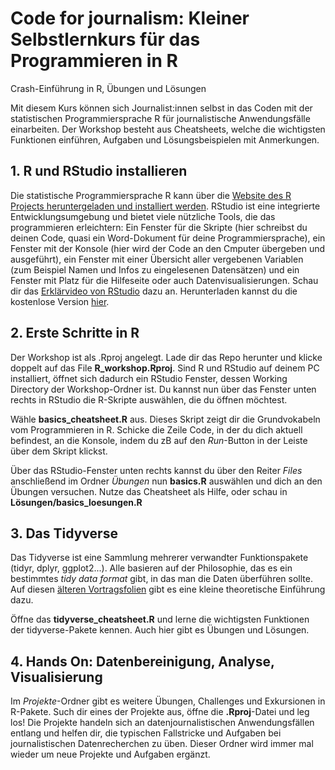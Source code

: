 # Code for journalism: Kleiner Selbstlernkurs für das Programmieren in R
Crash-Einführung in R, Übungen und Lösungen

Mit diesem Kurs können sich Journalist:innen selbst in das Coden mit der statistischen Programmiersprache R für journalistische Anwendungsfälle einarbeiten. Der Workshop besteht aus Cheatsheets, welche die wichtigsten Funktionen einführen, Aufgaben und Lösungsbeispielen mit Anmerkungen. 

## 1. R und RStudio installieren
Die statistische Programmiersprache R kann über die [Website des R Projects heruntergeladen und installiert werden](https://cran.uni-muenster.de/). RStudio ist eine integrierte Entwicklungsumgebung und bietet viele nützliche Tools, die das programmieren erleichtern: Ein Fenster für die Skripte (hier schreibst du deinen Code, quasi ein Word-Dokument für deine Programmiersprache), ein Fenster mit der Konsole (hier wird der Code an den Cmputer übergeben und ausgeführt), ein Fenster mit einer Übersicht aller vergebenen Variablen (zum Beispiel Namen und Infos zu eingelesenen Datensätzen) und ein Fenster mit Platz für die Hilfeseite oder auch Datenvisualisierungen. Schau dir das [Erklärvideo von RStudio](https://www.rstudio.com/products/rstudio/) dazu an. Herunterladen kannst du die kostenlose Version [hier](https://www.rstudio.com/products/rstudio/download/#download).

## 2. Erste Schritte in R
Der Workshop ist als .Rproj angelegt. Lade dir das Repo herunter und klicke doppelt auf das File **R_workshop.Rproj**. Sind R und RStudio auf deinem PC installiert, öffnet sich dadurch ein RStudio Fenster, dessen Working Directory der Workshop-Ordner ist. Du kannst nun über das Fenster unten rechts in RStudio die R-Skripte auswählen, die du öffnen möchtest. 

Wähle **basics_cheatsheet.R** aus. Dieses Skript zeigt dir die Grundvokabeln vom Programmieren in R. Schicke die Zeile Code, in der du dich aktuell befindest, an die Konsole, indem du zB auf den *Run*-Button in der Leiste über dem Skript klickst. 

Über das RStudio-Fenster unten rechts kannst du über den Reiter *Files* anschließend im Ordner *Übungen* nun **basics.R** auswählen und dich an den Übungen versuchen. Nutze das Cheatsheet als Hilfe, oder schau in **Lösungen/basics_loesungen.R**

## 3. Das Tidyverse
Das Tidyverse ist eine Sammlung mehrerer verwandter Funktionspakete (tidyr, dplyr, ggplot2...). Alle basieren auf der Philosophie, das es ein bestimmtes *tidy data format* gibt, in das man die Daten überführen sollte. Auf diesen [älteren Vortragsfolien](https://docs.google.com/presentation/d/1pbZGjy_rjb_0-vZ4x1YxqABf6WT7gv3nRFpuVGQk1e4/edit#slide=id.g91b1a85673_1_104) gibt es eine kleine theoretische Einführung dazu. 

Öffne das **tidyverse_cheatsheet.R** und lerne die wichtigsten Funktionen der tidyverse-Pakete kennen. Auch hier gibt es Übungen und Lösungen.

## 4. Hands On: Datenbereinigung, Analyse, Visualisierung
Im *Projekte*-Ordner gibt es weitere Übungen, Challenges und Exkursionen in R-Pakete. Such dir eines der Projekte aus, öffne die **.Rproj**-Datei und leg los! Die Projekte handeln sich an datenjournalistischen Anwendungsfällen entlang und helfen dir, die typischen Fallstricke und Aufgaben bei journalistischen Datenrecherchen zu üben. Dieser Ordner wird immer mal wieder um neue Projekte und Aufgaben ergänzt. 
